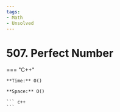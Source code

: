 ```yaml
---
tags:
- Math
- Unsolved
---
```



# 507. Perfect Number

=== "C++"

    **Time:** O()

    **Space:** O()

    ``` c++
    ```
